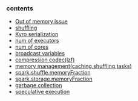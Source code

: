 ### contents
- [Out of memory issue]()
- [shuffling]()
- [Kyro serialization]()
- [num of executors]()
- [num of cores]()
- [broadcast variables]()
- [compression codec(lzf)]()
- [memory management(caching,shuffling,tasks)]()
- [spark.shuffle.memoryFraction]()
- [spark.storage.memoryFraction]()
- [garbage collection]()
- [speculative execution]()
